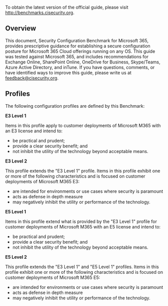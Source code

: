 To obtain the latest version of the official guide, please visit http://benchmarks.cisecurity.org.

## Overview

This document, Security Configuration Benchmark for Microsoft 365, provides prescriptive guidance for establishing a secure configuration posture for Microsoft 365 Cloud offerings running on any OS. This guide was tested against Microsoft 365, and includes recommendations for Exchange Online, SharePoint Online, OneDrive for Business, Skype/Teams, Azure Active Directory, and inTune. If you have questions, comments, or have identified ways to improve this guide, please write us at feedback@cisecurity.org.

## Profiles

The following configuration profiles are defined by this Benchmark:

**E3 Level 1**

Items in this profile apply to customer deployments of Microsoft M365 with an E3 license and intend to:
- be practical and prudent;
- provide a clear security benefit; and
- not inhibit the utility of the technology beyond acceptable means.

**E3 Level 2**

This profile extends the "E3 Level 1" profile. Items in this profile exhibit one or more of the following characteristics and is focused on customer deployments of Microsoft M365 E3:
- are intended for environments or use cases where security is paramount
- acts as defense in depth measure
- may negatively inhibit the utility or performance of the technology.

**E5 Level 1**

Items in this profile extend what is provided by the "E3 Level 1" profile for customer deployments of Microsoft M365 with an E5 license and intend to:
- be practical and prudent;
- provide a clear security benefit; and
- not inhibit the utility of the technology beyond acceptable means.

**E5 Level 2**

This profile extends the "E3 Level 1" and "E5 Level 1" profiles. Items in this profile exhibit one or more of the following characteristics and is focused on customer deployments of Microsoft M365 E5:
- are intended for environments or use cases where security is paramount
- acts as defense in depth measure
- may negatively inhibit the utility or performance of the technology.